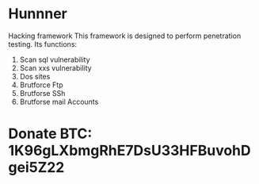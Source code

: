 # Hunnner
Hacking framework
This framework is designed to perform penetration testing.
Its functions:
1) Scan sql vulnerability
2) Scan xxs vulnerability
3) Dos sites
4) Brutforce Ftp
5) Brutforse SSh
6) Brutforse mail Accounts
# Donate BTC: 1K96gLXbmgRhE7DsU33HFBuvohDgei5Z22
